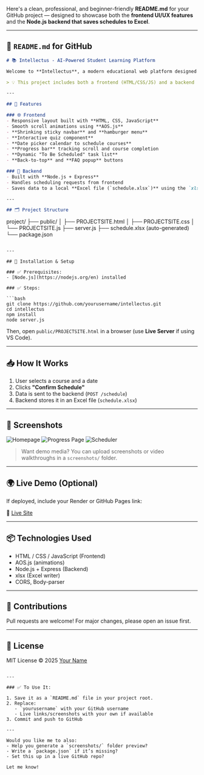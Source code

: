 Here's a clean, professional, and beginner-friendly **README.md** for your GitHub project — designed to showcase both the **frontend UI/UX features** and the **Node.js backend that saves schedules to Excel**.

---

## 📘 `README.md` for GitHub

```markdown
# 📚 Intellectus - AI-Powered Student Learning Platform

Welcome to **Intellectus**, a modern educational web platform designed to **empower young minds** through interactive learning tools, progress tracking, and clean UI/UX.

> 💡 This project includes both a frontend (HTML/CSS/JS) and a backend (Node.js + Express + XLSX) that stores user schedules in an Excel file.

---

## 🚀 Features

### 🌐 Frontend
- Responsive layout built with **HTML, CSS, JavaScript**
- Smooth scroll animations using **AOS.js**
- **Shrinking sticky navbar** and **hamburger menu**
- **Interactive quiz component**
- **Date picker calendar to schedule courses**
- **Progress bar** tracking scroll and course completion
- **Dynamic "To Be Scheduled" task list**
- **Back-to-top** and **FAQ popup** buttons

### 🧠 Backend
- Built with **Node.js + Express**
- Handles scheduling requests from frontend
- Saves data to a local **Excel file (`schedule.xlsx`)** using the `xlsx` npm package

---

## 🗂️ Project Structure

```

project/
├── public/
│   ├── PROJECTSITE.html
│   ├── PROJECTSITE.css
│   └── PROJECTSITE.js
├── server.js
├── schedule.xlsx (auto-generated)
└── package.json

````

---

## 🔧 Installation & Setup

### ✅ Prerequisites:
- [Node.js](https://nodejs.org/en) installed

### ✅ Steps:

```bash
git clone https://github.com/yourusername/intellectus.git
cd intellectus
npm install
node server.js
````

Then, open `public/PROJECTSITE.html` in a browser (use **Live Server** if using VS Code).

---

## 📥 How It Works

1. User selects a course and a date
2. Clicks **"Confirm Schedule"**
3. Data is sent to the backend (`POST /schedule`)
4. Backend stores it in an Excel file (`schedule.xlsx`)

---

## 📸 Screenshots

![Homepage](./screenshots/homepage.png)
![Progress Page](./screenshots/progress.png)
![Scheduler](./screenshots/scheduler.png)

> Want demo media? You can upload screenshots or video walkthroughs in a `screenshots/` folder.

---

## 🌍 Live Demo (Optional)

If deployed, include your Render or GitHub Pages link:

🔗 [Live Site](https://your-app-name.onrender.com)

---

## 📦 Technologies Used

* HTML / CSS / JavaScript (Frontend)
* AOS.js (animations)
* Node.js + Express (Backend)
* xlsx (Excel writer)
* CORS, Body-parser

---

## 🤝 Contributions

Pull requests are welcome! For major changes, please open an issue first.

---

## 📄 License

MIT License
© 2025 [Your Name](https://github.com/yourusername)

```

---

### ✅ To Use It:

1. Save it as a `README.md` file in your project root.
2. Replace:
   - `yourusername` with your GitHub username
   - Live links/screenshots with your own if available
3. Commit and push to GitHub

---

Would you like me to also:
- Help you generate a `screenshots/` folder preview?
- Write a `package.json` if it’s missing?
- Set this up in a live GitHub repo?

Let me know!
```
